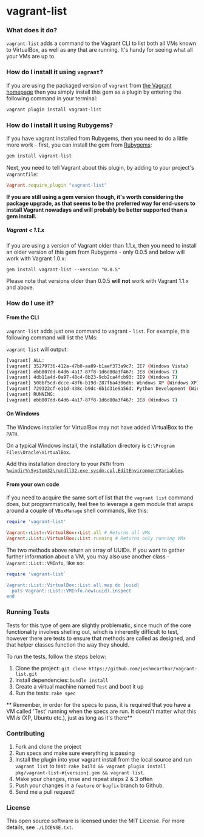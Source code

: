 vagrant-list
=====

### What does it do?

`vagrant-list` adds a command to the Vagrant CLI to list both all VMs known to VirtualBox, as well as any that are running. It's handy for seeing what all your VMs are up to.


### How do I install it using `vagrant`?

If you are using the packaged version of `vagrant` from [the Vagrant homepage](http://downloads.vagrantup.com/) then you simply install this gem as a plugin by entering the following command in your terminal:

``` bash
vagrant plugin install vagrant-list
```


### How do I install it using Rubygems?

If you have vagrant installed from Rubygems, then you need to do a little more work - first, you can install the gem from [Rubygems](https://rubygems.org):

``` bash
gem install vagrant-list
```

Next, you need to tell Vagrant about this plugin, by adding to your project's `Vagrantfile`:

``` ruby
Vagrant.require_plugin "vagrant-list"
```

**If you are still using a gem version though, it's worth considering the package upgrade, as that seems to be the preferred way for end-users to install Vagrant nowadays and will probably be better supported than a gem install.**

##### Vagrant < 1.1.x

If you are using a version of Vagrant older than 1.1.x, then you need to install an older version of this gem from Rubygems - only 0.0.5 and below will work with Vagrant 1.0.x:

`gem install vagrant-list --version "0.0.5"`

Please note that versions older than 0.0.5 **will not** work with Vagrant 1.1.x and above.

### How do I use it?

#### From the CLI
`vagrant-list` adds just one command to vagrant - `list`.
For example, this following command will list the VMs:

`vagrant list` will output:

``` sh
[vagrant] ALL:
[vagrant] 35279736-412a-47b0-aa09-b1aef373a9c7: IE7 (Windows Vista)
[vagrant] ebb807dd-64d6-4a17-87f8-1d6d80a3f467: IE8 (Windows 7)
[vagrant] 4db11a4d-0a97-48c4-8b23-9cb2ca4fcb93: IE9 (Windows 7)
[vagrant] 508bf5cd-dcce-48f6-b19d-287fba4306d6: Windows XP (Windows XP)
[vagrant] 729322cf-e11d-438c-b9dc-6b1d31e9a56d: Python Development (Windows XP)
[vagrant] RUNNING:
[vagrant] ebb807dd-64d6-4a17-87f8-1d6d80a3f467: IE8 (Windows 7)
```

#### On Windows

The Windows installer for VirtualBox may not have added VirtualBox to the `PATH`.

On a typical Windows install, the installation directory is `C:\Program Files\Oracle\VirtualBox`.

Add this installation directory to your `PATH` from [`%windir%\System32\rundll32.exe sysdm.cpl,EditEnvironmentVariables`](http://superuser.com/a/284351/4888).

#### From your own code

If you need to acquire the same sort of list that the `vagrant list` command does, but programmatically, feel free to leverage a gem module that wraps around a couple of `VBoxManage` shell commands, like this:

``` ruby
require 'vagrant-list'

Vagrant::List::VirtualBox::List.all # Returns all VMs
Vagrant::List::VirtualBox::List.running # Returns only running VMs
```

The two methods above return an array of UUIDs. If you want to gather further information about a VM, you may also use another class - `Vagrant::List::VMInfo`, like so:

``` ruby
require 'vagrant-list`

Vagrant::List::VirtualBox::List.all.map do |uuid|
  puts Vagrant::List::VMInfo.new(uuid).inspect
end
```

### Running Tests

Tests for this type of gem are slightly problematic, since much of the core functionality involves shelling out, which is inherently difficult to test, however there are tests to ensure that methods are called as designed, and that helper classes function the way they should.

To run the tests, follow the steps below:

1. Clone the project: `git clone https://github.com/joshmcarthur/vagrant-list.git`
2. Install dependencies: `bundle install`
3. Create a virtual machine named `Test` and boot it up
4. Run the tests: `rake spec`

** Remember, in order for the specs to pass, it is required that you have a VM called 'Test' running when the specs are run. It doesn't matter what this VM _is_ (XP, Ubuntu etc.), just as long as it's there**

### Contributing

1. Fork and clone the project
2. Run specs and make sure everything is passing
3. Install the plugin into your vagrant install from the local source and run `vagrant list` to test: `rake build && vagrant plugin install pkg/vagrant-list-#{version}.gem && vagrant list`.
4. Make your changes, rinse and repeat steps 2 & 3 often
5. Push your changes in a `feature` or `bugfix` branch to Github.
6. Send me a pull request!

### License

This open source software is licensed under the MIT License. For more details, see `./LICENSE.txt`.
